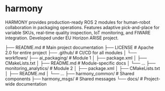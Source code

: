 # harmony
HARMONY provides production-ready ROS 2 modules for human-robot collaboration in packaging operations. Features adaptive pick-and-place for variable SKUs, real-time quality inspection, IoT monitoring, and FIWARE integration. Developed under EU Horizon ARISE project.

├── README.md                    # Main project documentation
├── LICENSE                      # Apache 2.0 for entire project
├── .github/                     # CI/CD for all modules
│   └── workflows/
├── ai_packaging/                # Module 1
│   ├── package.xml
│   ├── CMakeLists.txt
│   ├── README.md               # Module-specific docs
│   └── ...
├── monitoring_analytics/        # Module 2
│   ├── package.xml
│   ├── CMakeLists.txt
│   ├── README.md
│   └── ...
├── harmony_common/              # Shared components
├── harmony_msgs/                # Shared messages
└── docs/                        # Project-wide documentation
